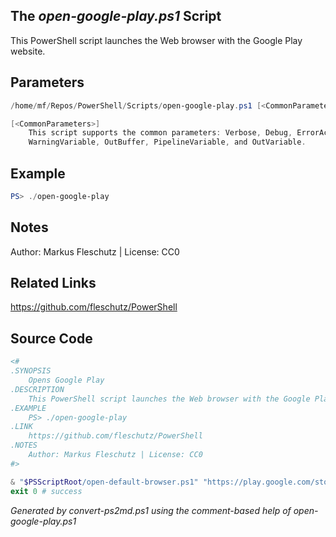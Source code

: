 ## The *open-google-play.ps1* Script

This PowerShell script launches the Web browser with the Google Play website.

## Parameters
```powershell
/home/mf/Repos/PowerShell/Scripts/open-google-play.ps1 [<CommonParameters>]

[<CommonParameters>]
    This script supports the common parameters: Verbose, Debug, ErrorAction, ErrorVariable, WarningAction, 
    WarningVariable, OutBuffer, PipelineVariable, and OutVariable.
```

## Example
```powershell
PS> ./open-google-play

```

## Notes
Author: Markus Fleschutz | License: CC0

## Related Links
https://github.com/fleschutz/PowerShell

## Source Code
```powershell
<#
.SYNOPSIS
	Opens Google Play
.DESCRIPTION
	This PowerShell script launches the Web browser with the Google Play website.
.EXAMPLE
	PS> ./open-google-play
.LINK
	https://github.com/fleschutz/PowerShell
.NOTES
	Author: Markus Fleschutz | License: CC0
#>

& "$PSScriptRoot/open-default-browser.ps1" "https://play.google.com/store"
exit 0 # success
```

*Generated by convert-ps2md.ps1 using the comment-based help of open-google-play.ps1*
